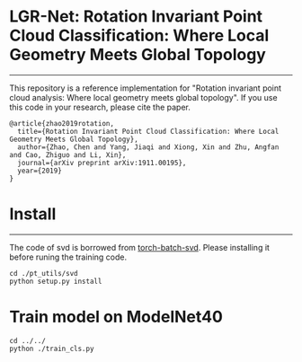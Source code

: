 # LGR-Net: Rotation Invariant Point Cloud Classification: Where Local Geometry Meets Global Topology
***
This repository is a reference implementation for "Rotation invariant point cloud analysis: Where local geometry meets global topology". If you use this code in your research, please cite the paper.

```
@article{zhao2019rotation,
  title={Rotation Invariant Point Cloud Classification: Where Local Geometry Meets Global Topology},
  author={Zhao, Chen and Yang, Jiaqi and Xiong, Xin and Zhu, Angfan and Cao, Zhiguo and Li, Xin},
  journal={arXiv preprint arXiv:1911.00195},
  year={2019}
}
```
# Install 
***
The code of svd is borrowed from [torch-batch-svd](https://github.com/KinglittleQ/torch-batch-svd). Please installing it before runing the training code. 
```
cd ./pt_utils/svd
python setup.py install
```
# Train model on ModelNet40
```
cd ../../
python ./train_cls.py
```
